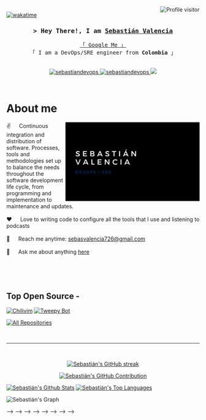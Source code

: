 <!--
<h2 align="center">
  Welcome to Al Siam World!
  <img src="https://media.giphy.com/media/hvRJCLFzcasrR4ia7z/giphy.gif" width="28">
</h2>
-->

<!--
<p align="center">
  <a href="https://github.com/sebastiandevops"><img src="https://readme-typing-svg.herokuapp.com/?lines=Self%20Taught%20Programmer;Front%20End%20Developer;1.5%2B%20years%20of%20coding%20experience;Always%20learning%20new%20things&center=true&width=380&height=45"></a>
</p>

 -->

<a href="https://komarev.com/ghpvc/?username=sebastiandevops">
  <img align="right" src="https://komarev.com/ghpvc/?username=sebastiandevops&label=Visitors&color=0e75b6&style=flat" alt="Profile visitor" />
</a>


[![wakatime](https://wakatime.com/badge/user/eebb3dd8-d9b2-40de-9b88-6fd6cac99dbc.svg)](https://wakatime.com/@eebb3dd8-d9b2-40de-9b88-6fd6cac99dbc)

<!-- Intro  -->
<h3 align="center">
        <samp>&gt; Hey There!, I am
                <b><a target="_blank" href="https://sebastiandevops.github.io/">Sebastián Valencia</a></b>
        </samp>
</h3>


<p align="center">
  <samp>
    <a href="https://www.google.com/search?q=Sebastián+Valencia+Sierra">「 Google Me 」</a>
    <br>
    「 I am a DevOps/SRE engineer from <b>Colombia</b> 」
    <br>
    <br>
  </samp>
</p>

<p align="center">
 <a href="https://sebastiandevops.github.io/" target="blank">
  <img src="https://img.shields.io/badge/Website-DC143C?style=for-the-badge&logo=medium&logoColor=white" alt="sebastiandevops" />
 </a>
 <a href="https://www.linkedin.com/in/sebastianvalenciasierra/" target="_blank">
  <img src="https://img.shields.io/badge/LinkedIn-0077B5?style=for-the-badge&logo=linkedin&logoColor=white" alt="sebastiandevops"/>
 </a>
 <!-- <a href="https://dev.to/sebastiandevops" target="_blank">
  <img src="https://img.shields.io/badge/dev.to-0A0A0A?style=for-the-badge&logo=dev.to&logoColor=white" alt="sebastiandevops" />
 </a> -->
 <a href="https://twitter.com/ajinomano" target="_blank">
  <img src="https://img.shields.io/badge/Twitter-1DA1F2?style=for-the-badge&logo=twitter&logoColor=white" />
 </a>
 <!-- <a href="https://instagram.com/sebastiandevops_dev" target="_blank"> -->
 <!--  <img src="https://img.shields.io/badge/Instagram-fe4164?style=for-the-badge&logo=instagram&logoColor=white" alt="sebastiandevops" /> -->
 <!-- </a> -->
 <!-- <a href="https://facebook.com/sebastiandevops.world" target="_blank"> -->
 <!--  <img src="https://img.shields.io/badge/Facebook-20BEFF?&style=for-the-badge&logo=facebook&logoColor=white" alt="sebastiandevops"  /> -->
 <!--  </a> -->
</p>
<br />

<!-- About Section -->
 # About me

<p>
 <img align="right" width="350" src="/assets/front_page.png" alt="Front page" />

 ✌️ &emsp; Continuous integration and distribution of software. Processes, tools and methodologies set up to balance the needs throughout the software development life cycle, from programming and implementation to maintenance and updates. <br/><br/>
 ❤️ &emsp; Love to writing code to configure all the tools that I use and listening to podcasts<br/><br/>
 📧 &emsp; Reach me anytime: sebasvalencia726@gmail.com<br/><br/>
 💬 &emsp; Ask me about anything [here](https://github.com/sebastiandevops/sebastiandevops/issues)

</p>

<br/>
<br/>
<br/>

<!-- ## Use To Code -->
<!---->
<!-- ![Javascript](https://img.shields.io/badge/Javascript-F0DB4F?style=for-the-badge&labelColor=black&logo=javascript&logoColor=F0DB4F) -->
<!-- ![Typescript](https://img.shields.io/badge/Typescript-007acc?style=for-the-badge&labelColor=black&logo=typescript&logoColor=007acc) -->
<!-- ![React](https://img.shields.io/badge/-React-61DBFB?style=for-the-badge&labelColor=black&logo=react&logoColor=61DBFB) -->
<!-- ![React Native](https://img.shields.io/badge/React_Native-20232A?style=for-the-badge&logo=react&logoColor=61DAFB) -->
<!-- ![Next.js](https://img.shields.io/badge/next.js-000000?style=for-the-badge&logo=nextdotjs&logoColor=white) -->
<!-- ![Nodejs](https://img.shields.io/badge/Nodejs-3C873A?style=for-the-badge&labelColor=black&logo=node.js&logoColor=3C873A) -->
<!-- ![Express.js](https://img.shields.io/badge/Express.js-000000?style=for-the-badge&logo=express&logoColor=white) -->
<!-- ![MongoDB](https://img.shields.io/badge/MongoDB-4EA94B?style=for-the-badge&logo=mongodb&logoColor=white) -->
<!-- ![HTML](https://img.shields.io/badge/HTML5-E34F26?style=for-the-badge&logo=html5&logoColor=white) -->
<!-- ![CSS3](https://img.shields.io/badge/CSS3-1572B6?style=for-the-badge&logo=css3&logoColor=white) -->
<!-- ![SASS Badge](https://img.shields.io/badge/Sass-CC6699?style=for-the-badge&logo=sass&logoColor=white) -->
<!-- ![Ant-Design](https://img.shields.io/badge/AntDesign-0170FE?style=for-the-badge&logo=antdesign&logoColor=white) -->
<!-- ![Tailwind](https://img.shields.io/badge/Tailwind_CSS-092749?style=for-the-badge&logo=tailwindcss&logoColor=06B6D4&labelColor=000000) -->
<!-- ![Bootstrap](https://img.shields.io/badge/Bootstrap-563D7C?style=for-the-badge&logo=bootstrap&logoColor=white) -->
<!-- ![Strapi](https://img.shields.io/badge/strapi-2E7EEA?style=for-the-badge&logo=strapi&logoColor=white) -->
<!-- ![Markdown](https://img.shields.io/badge/Markdown-000000?style=for-the-badge&logo=markdown&logoColor=white) -->
<!-- ![Redux](https://img.shields.io/badge/Redux-593D88?style=for-the-badge&logo=redux&logoColor=white) -->
<!-- ![React Query](https://img.shields.io/badge/-React_Query-FF4154?style=for-the-badge&logo=react%20query&logoColor=white) -->
<!-- ![VSCode](https://img.shields.io/badge/Visual_Studio-0078d7?style=for-the-badge&logo=visual%20studio&logoColor=white) -->
<!-- ![Git](https://img.shields.io/badge/Git-F05032?style=for-the-badge&logo=git&logoColor=white) -->
<!---->
<!-- <br/> -->

## Top Open Source -
[![Chilivim](https://github-readme-stats.vercel.app/api/pin/?username=sebastiandevops&repo=chilivim&border_color=7F3FBF&bg_color=0D1117&title_color=C9D1D9&text_color=8B949E&icon_color=7F3FBF)](https://github.com/sebastiandevops/chilivim)
[![Tweepy Bot](https://github-readme-stats.vercel.app/api/pin/?username=sebastiandevops&repo=tweepy_bot&border_color=7F3FBF&bg_color=0D1117&title_color=C9D1D9&text_color=8B949E&icon_color=7F3FBF)](https://github.com/sebastiandevops/tweepy_bot)
<!-- [![Al Siam Readme](https://github-readme-stats.vercel.app/api/pin/?username=sebastiandevops&repo=sebastiandevops&border_color=7F3FBF&bg_color=0D1117&title_color=C9D1D9&text_color=8B949E&icon_color=7F3FBF)](https://github.com/sebastiandevops/sebastiandevops) -->
<!-- [![Al Siam Teminal](https://github-readme-stats.vercel.app/api/pin/?username=sebastiandevops&repo=sebastiandevops.github.io&border_color=7F3FBF&bg_color=0D1117&title_color=C9D1D9&text_color=8B949E&icon_color=7F3FBF)](https://github.com/sebastiandevops/sebastiandevops.github.io) -->

<p align="left">
  <a href="https://github.com/sebastiandevops?tab=repositories" target="_blank"><img alt="All Repositories" title="All Repositories" src="https://img.shields.io/badge/-All%20Repos-2962FF?style=for-the-badge&logo=koding&logoColor=white"/></a>
</p>

<br/>
<hr/>
<br/>

<p align="center">
  <a href="https://github.com/sebastiandevops">
    <img src="https://github-readme-streak-stats.herokuapp.com/?user=sebastiandevops&theme=radical&border=7F3FBF&background=0D1117" alt="Sebastián's GitHub streak"/>
  </a>
</p>

<p align="center">
  <a href="https://github.com/sebastiandevops">
    <img src="https://github-profile-summary-cards.vercel.app/api/cards/profile-details?username=sebastiandevops&theme=radical" alt="Sebastián's GitHub Contribution"/>
  </a>
</p>

<a>
    <a href="https://github.com/sebastiandevops"><img alt="Sebastián's Github Stats" src="https://denvercoder1-github-readme-stats.vercel.app/api?username=sebastiandevops&show_icons=true&count_private=true&theme=react&border_color=7F3FBF&bg_color=0D1117&title_color=F85D7F&icon_color=F8D866" height="192px" width="49.5%"/></a>
  <a href="https://github.com/sebastiandevops"><img alt="Sebastián's Top Languages" src="https://denvercoder1-github-readme-stats.vercel.app/api/top-langs/?username=sebastiandevops&hide=css,html&langs_count=8&layout=compact&theme=react&border_color=7F3FBF&bg_color=0D1117&title_color=F85D7F&icon_color=F8D866" height="192px" width="49.5%"/></a>
  <br/>
</a>


![Sebastián's Graph](https://github-readme-activity-graph.vercel.app/graph?username=sebastiandevops&custom_title=Al%20Siam's%20GitHub%20Activity%20Graph&bg_color=0D1117&color=7F3FBF&line=7F3FBF&point=7F3FBF&area_color=FFFFFF&title_color=FFFFFF&area=true)
<!-- ![image](https://user-images.githubusercontent.com/63010971/200120130-bb00e72a-0d50-4d02-9fe7-745c8b330728.png) -->
<!---->
<!-- Continuous integration and distribution of software. Processes, tools and methodologies set up to balance the needs throughout the software development life cycle, from programming and implementation to maintenance and updates. -->
<!---->
<!-- ![Sebastián's GitHub stats](https://github-readme-stats-sigma-five.vercel.app/api?username=sebastiandevops&show_icons=true&theme=gruvbox) -->
<!---->
<!-- <!-- <a href="https://github.com/sebasvalencia726"> -->
<!--   <img align="center" src="https://github-readme-stats.vercel.app/api/top-langs/?username=sebasvalencia726&layout=compact&theme=radical" /> -->
<!-- </a> --> -->
<!---->
<!---->
<!-- [![Top Langs](https://github-readme-stats-sigma-five.vercel.app/api/top-langs/?username=sebastiandevops&hide=css,html&langs_count=10&layout=compact)] -->
<!---->
<!-- <!-- Please don't remove this: Grab your social icons from https://github.com/carlsednaoui/gitsocial --> -->
<!---->
<!-- <!-- display the social media buttons in your README --> -->
<!---->
<!-- ## Find me around the web: -->
<!---->
<!---->
<!-- [![alt text][1.1]][1]&nbsp;&nbsp;&nbsp;&nbsp;&nbsp;&nbsp;[![alt text][2.1]][2] -->
<!---->
<!-- <!-- links to social media icons --> -->
<!-- <!-- no need to change these --> -->
<!---->
<!-- <!-- icons with padding --> -->
<!---->
<!-- [1.1]: https://user-images.githubusercontent.com/63010971/230439534-7e9b65e3-aeca-4532-bce9-aa065e2d9008.png (linkedin) -->
<!-- [2.1]: https://user-images.githubusercontent.com/63010971/230439864-373a555a-ed8f-4972-95b7-11382772afca.png (twitter) -->
<!---->
<!-- <!-- links to your social media accounts --> -->
<!-- <!-- update these accordingly --> -->
<!---->
<!-- [1]: https://www.linkedin.com/in/sebastianvalenciasierra/ -->
<!-- [2]: https://twitter.com/ajinomano -->
<!---->



<!-- Please don't remove this: Grab your social icons from https://github.com/carlsednaoui/gitsocial -->
